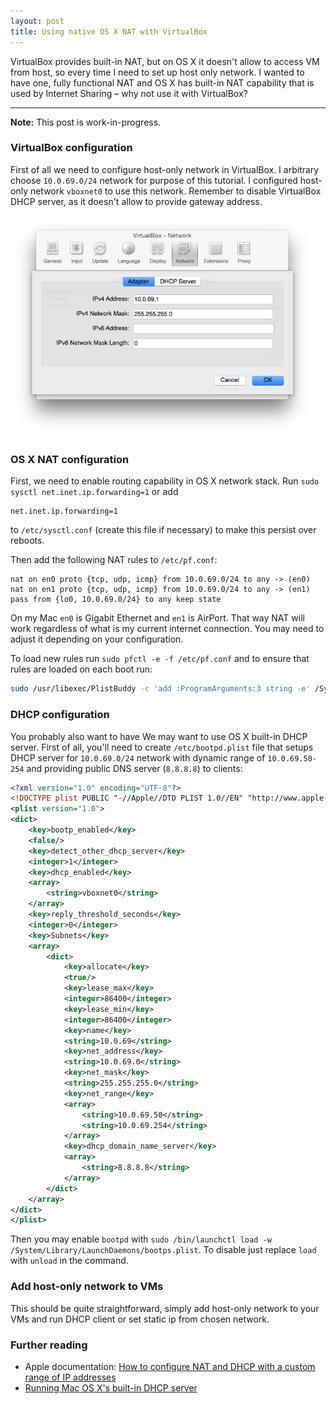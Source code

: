 ```yaml
---
layout: post
title: Using native OS X NAT with VirtualBox
---
```


VirtualBox provides built-in NAT, but on OS X it doesn't allow to access VM from host, so every time I need to set up host only network. I wanted to have one, fully functional NAT and OS X has built-in NAT capability that is used by Internet Sharing – why not use it with VirtualBox?

---

**Note:** This post is work-in-progress.

### VirtualBox configuration

First of all we need to configure host-only network in VirtualBox. I arbitrary choose `10.0.69.0/24` network for purpose of this tutorial. I configured host-only network `vboxnet0` to use this network. Remember to disable VirtualBox DHCP server, as it doesn't allow to provide gateway address.

![VirtualBox Network Settings](/img/2014-11-07-vbox-net.png)

### OS X NAT configuration

First, we need to enable routing capability in OS X network stack. Run `sudo sysctl net.inet.ip.forwarding=1` or add

```
net.inet.ip.forwarding=1
```

to `/etc/sysctl.conf` (create this file if necessary) to make this persist over reboots.

Then add the following NAT rules to `/etc/pf.conf`:

```
nat on en0 proto {tcp, udp, icmp} from 10.0.69.0/24 to any -> (en0)
nat on en1 proto {tcp, udp, icmp} from 10.0.69.0/24 to any -> (en1)
pass from {lo0, 10.0.69.0/24} to any keep state
```

On my Mac `en0` is Gigabit Ethernet and `en1` is AirPort. That way NAT will work regardless of what is my current internet connection. You may need to adjust it depending on your configuration.

To load new rules run `sudo pfctl -e -f /etc/pf.conf` and to ensure that rules are loaded on each boot run:

```bash
sudo /usr/libexec/PlistBuddy -c 'add :ProgramArguments:3 string -e' /System/Library/LaunchDaemons/com.apple.pfctl.plist
```

### DHCP configuration

You probably also want to have We may want to use OS X built-in DHCP server. First of all, you'll need to create `/etc/bootpd.plist` file that setups DHCP server for `10.0.69.0/24` network with dynamic range of `10.0.69.50-254` and providing public DNS server (`8.8.8.8`) to clients:

```xml
<?xml version="1.0" encoding="UTF-8"?>
<!DOCTYPE plist PUBLIC "-//Apple//DTD PLIST 1.0//EN" "http://www.apple.com/DTDs/PropertyList-1.0.dtd">
<plist version="1.0">
<dict>
    <key>bootp_enabled</key>
    <false/>
    <key>detect_other_dhcp_server</key>
    <integer>1</integer>
    <key>dhcp_enabled</key>
    <array>
        <string>vboxnet0</string>
    </array>
    <key>reply_threshold_seconds</key>
    <integer>0</integer>
    <key>Subnets</key>
    <array>
        <dict>
            <key>allocate</key>
            <true/>
            <key>lease_max</key>
            <integer>86400</integer>
            <key>lease_min</key>
            <integer>86400</integer>
            <key>name</key>
            <string>10.0.69</string>
            <key>net_address</key>
            <string>10.0.69.0</string>
            <key>net_mask</key>
            <string>255.255.255.0</string>
            <key>net_range</key>
            <array>
                <string>10.0.69.50</string>
                <string>10.0.69.254</string>
            </array>
            <key>dhcp_domain_name_server</key>
            <array>
                <string>8.8.8.8</string>
            </array>            
        </dict>
    </array>
</dict>
</plist>
```

Then you may enable `bootpd` with `sudo /bin/launchctl load -w /System/Library/LaunchDaemons/bootps.plist`. To disable just replace `load` with `unload` in the command.

### Add host-only network to VMs

This should be quite straightforward, simply add host-only network to your VMs and run DHCP client or set static ip from chosen network.

### Further reading

* Apple documentation: [How to configure NAT and DHCP with a custom range of IP addresses](http://support.apple.com/en-us/HT200188)
* [Running Mac OS X's built-in DHCP server](http://www.jacquesf.com/2011/04/mac-os-x-dhcp-server/)
